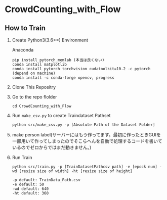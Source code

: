 # CrowdCounting_with_Flow

## How to Train
1. Create Python3(3.6>=) Environment<br>

    Anaconda
    ```
    pip install pytorch_memlab (本当は良くない)
    conda install matplotlib
    conda install pytorch torchvision cudatoolkit=10.2 -c pytorch (depend on machine)
    conda install -c conda-forge opencv, progress
    ```
1. Clone This Repositry
1. Go to the repo flolder
    ```
    cd CrowdCounting_with_Flow
    ```
1. Run ```make_csv.py``` to create Traindataset Pathset
    ```
    python src/make_csv.py -p [Absolute Path of the Dataset Folder]
    ```
1. make person label(サーバーにはもう作ってます。最初に作ったときGUIを一部用いて作ってしまったのでそこらへんを自動で処理するコードを書いているのでゼロからではまだ動きません。)
1. Run Train
    ```
    python src/train.py -p [TrainDatasetPathcsv path] -e [epock num] -wd [resize size of width] -ht [resize size of height]

    -p default: TrainData_Path.csv
    -e default: 50
    -wd default: 640
    -ht default: 360
    ```